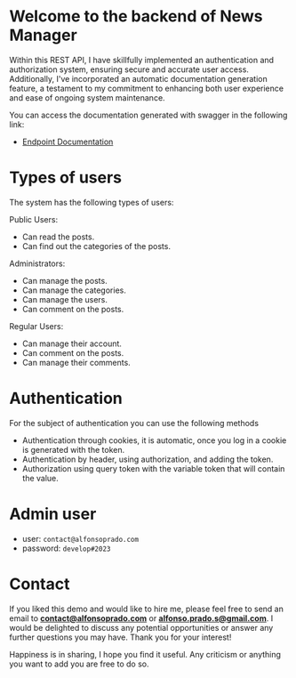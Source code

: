 # Welcome to the backend of News Manager
Within this REST API, I have skillfully implemented an authentication and authorization system, ensuring secure and accurate user access. Additionally, I've incorporated an automatic documentation generation feature, a testament to my commitment to enhancing both user experience and ease of ongoing system maintenance.

You can access the documentation generated with swagger in the following link:
- [Endpoint Documentation](http://localhost:10001)

# Types of users
The system has the following types of users:

Public Users:
- Can read the posts.
- Can find out the categories of the posts.

Administrators:
- Can manage the posts.
- Can manage the categories.
- Can manage the users.
- Can comment on the posts.

Regular Users:
- Can manage their account.
- Can comment on the posts.
- Can manage their comments.

# Authentication
For the subject of authentication you can use the following methods
- Authentication through cookies, it is automatic, once you log in a cookie is generated with the token.
- Authentication by header, using authorization, and adding the token.
- Authorization using query token with the variable token that will contain the value.

# Admin user
- user: `contact@alfonsoprado.com`
- password: `develop#2023`

# Contact

If you liked this demo and would like to hire me, please feel free to send an email to **contact@alfonsoprado.com** or **alfonso.prado.s@gmail.com**. I would be delighted to discuss any potential opportunities or answer any further questions you may have. Thank you for your interest!

Happiness is in sharing, I hope you find it useful. Any criticism or anything you want to add you are free to do so.

